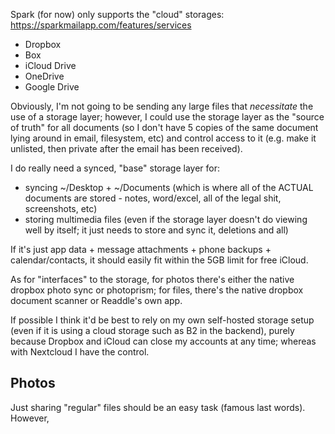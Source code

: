 Spark (for now) only supports the "cloud" storages: https://sparkmailapp.com/features/services

- Dropbox
- Box
- iCloud Drive
- OneDrive
- Google Drive

Obviously, I'm not going to be sending any large files that _necessitate_ the use of a storage layer; however, I could use the storage layer as the "source of truth" for all documents (so I don't have 5 copies of the same document lying around in email, filesystem, etc) and control access to it (e.g. make it unlisted, then private after the email has been received).

I do really need a synced, "base" storage layer for:

- syncing ~/Desktop + ~/Documents (which is where all of the ACTUAL documents are stored - notes, word/excel, all of the legal shit, screenshots, etc)
- storing multimedia files (even if the storage layer doesn't do viewing well by itself; it just needs to store and sync it, deletions and all)

If it's just app data + message attachments + phone backups + calendar/contacts, it should easily fit within the 5GB limit for free iCloud.

As for "interfaces" to the storage, for photos there's either the native dropbox photo sync or photoprism; for files, there's the native dropbox document scanner or Readdle's own app.

If possible I think it'd be best to rely on my own self-hosted storage setup (even if it is using a cloud storage such as B2 in the backend), purely because Dropbox and iCloud can close my accounts at any time; whereas with Nextcloud I have the control.

## Photos

Just sharing "regular" files should be an easy task (famous last words). However,
